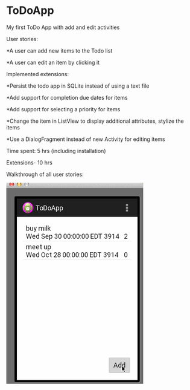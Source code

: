 ToDoApp
=======

My first ToDo App with add and edit activities

User stories: 

*A user can add new items to the Todo list

*A user can edit an item by clicking it


Implemented extensions: 

*Persist the todo app in SQLite instead of using a text file

*Add support for completion due dates for items

*Add support for selecting a priority for items

*Change the item in ListView to display additional attributes, stylize the items

*Use a DialogFragment instead of new Activity for editing items


Time spent: 5 hrs (including installation)

Extensions- 10 hrs

Walkthrough of all user stories:

![Video Walkthrough](ToDoAppDemo.gif)
